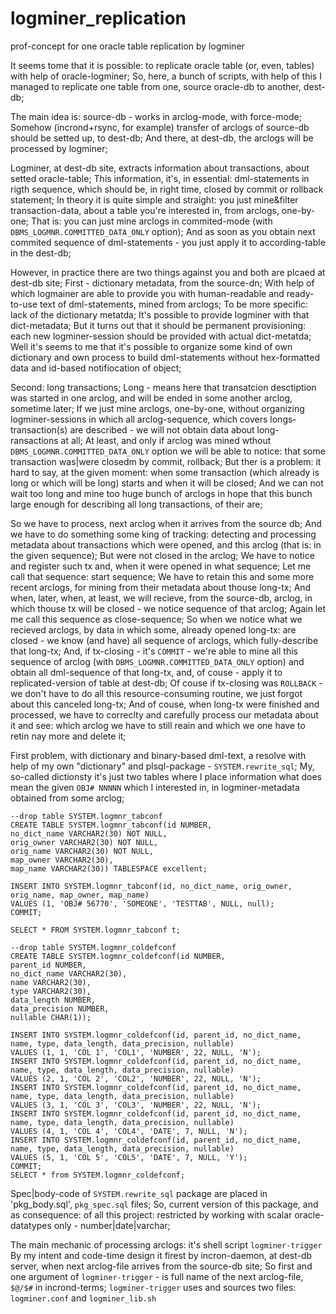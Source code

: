 # logminer_replication
prof-concept for one oracle table replication by logminer

It seems tome that it is possible: to replicate oracle table (or, even, tables)  with help of oracle-logminer;
So, here, a bunch of scripts, with help of this I managed to replicate one table from one, source oracle-db to another, dest-db;

The main idea is: source-db - works in arclog-mode, with force-mode;
Somehow (incrond+rsync, for example) transfer of arclogs of source-db should be setted up, to dest-db;
And there, at dest-db, the arclogs will be processed by logminer;

Logminer, at dest-db site, extracts information about transactions, about setted oracle-table;
This information, it's, in essential: dml-statements in rigth sequence, which should be, in right time, closed by commit or rollback statement;
In theory it is quite simple and straight: you just mine&filter transaction-data, about a table you're interested in, from arclogs, one-by-one;
That is: you can just mine arclogs in commited-mode (with `DBMS_LOGMNR.COMMITTED_DATA_ONLY` option);
And as soon as you obtain next commited sequence of dml-statements - you just apply it to according-table in the dest-db;

However, in practice there are two things against you and both are plcaed at dest-db site;
First - dictionary metadata, from the source-dn; 
With help of which logmainer are able to provide you with human-readable and ready-to-use text of dml-statements, mined from arclogs;
To be more specific: lack of the dictionary metatda;
It's possible to provide logminer with that dict-metadata;
But it turns out that it should be permanent provisioning: each new logminer-session should be provided with actual dict-metatda;
Well it's seems to me that it's possible to organize some kind of own dictionary and own process to build dml-statements without hex-formatted data and id-based notifiocation of object;

Second: long transactions;
Long - means here that transatcion desctiption was started in one arclog, and will be ended in some another arclog, sometime later;
If we just mine arclogs, one-by-one, without organizing logminer-sessions in which all arclog-sequence, which covers longs-transaction(s) are described - we will not obtain data about long-ransactions at all;
At least, and only if arclog was mined wthout `DBMS_LOGMNR.COMMITTED_DATA_ONLY` option we will be able to notice: that some transaction was|were closedm by commit, rollback;
But ther is a problem: it hard to say, at the given moment: when some transaction (which already is long or which will be long) starts and when it will be closed;
And we can not wait too long and mine too huge bunch of arclogs in hope that this bunch large enough for describing all long transactions, of their are;

So we have to process, next arclog when it arrives from the source db;
And  we have to do something some king of tracking: detecting and processing metadata about transactions which were opened, and this arclog (that is: in the given sequence);
But were not closed in the arclog;
We have to notice and register such tx and, when it were opened in what sequence;
Let me call that sequence: start sequence;
We have to retain this and some more recent arclogs, for mining from their metadata about thouse long-tx;
And when, later, when, at least, we will recieve, from the source-db, arclog, in which thouse tx will be closed - we notice sequence of that arclog;
Again let me call this sequence as close-sequence;
So when we notice what we recieved arclogs, by data in which some, already opened long-tx: are closed - we know (and have) all sequence of arclogs, which fully-describe that long-tx;
And, if tx-closing - it's `COMMIT` - we're able to mine all this sequence of arclog (with `DBMS_LOGMNR.COMMITTED_DATA_ONLY` option) and obtain all dml-sequence of that long-tx, and, of couse - apply it to replicated-version of table at dest-db;
Of couse if tx-closing was `ROLLBACK` - we don't have to do all this resource-consuming routine, we just forgot about this canceled long-tx;
And of couse, when long-tx were finished and processed, we have to correclty and carefully process our metadata about it and see: which arclog we have to still reain and which we one have to retin nay more and delete it;

First problem, with dictionary and binary-based dml-text, a resolve with help of my own "dictionary" and plsql-package - `SYSTEM.rewrite_sql`;
My, so-called dictionsty it's just two tables where I place information what does mean the given `OBJ# NNNNN` which I interested in, in logminer-metadata obtained from some arclog;
```
--drop table SYSTEM.logmnr_tabconf
CREATE TABLE SYSTEM.logmnr_tabconf(id NUMBER,
no_dict_name VARCHAR2(30) NOT NULL,
orig_owner VARCHAR2(30) NOT NULL,
orig_name VARCHAR2(30) NOT NULL,
map_owner VARCHAR2(30),
map_name VARCHAR2(30)) TABLESPACE excellent;

INSERT INTO SYSTEM.logmnr_tabconf(id, no_dict_name, orig_owner, orig_name, map_owner, map_name)
VALUES (1, 'OBJ# 56770', 'SOMEONE', 'TESTTAB', NULL, null);
COMMIT;

SELECT * FROM SYSTEM.logmnr_tabconf t;
```
```
--drop table SYSTEM.logmnr_coldefconf
CREATE TABLE SYSTEM.logmnr_coldefconf(id NUMBER,
parent_id NUMBER,
no_dict_name VARCHAR2(30),
name VARCHAR2(30),
type VARCHAR2(30),
data_length NUMBER,
data_precision NUMBER,
nullable CHAR(1));

INSERT INTO SYSTEM.logmnr_coldefconf(id, parent_id, no_dict_name, name, type, data_length, data_precision, nullable)
VALUES (1, 1, 'COL 1', 'COL1', 'NUMBER', 22, NULL, 'N');
INSERT INTO SYSTEM.logmnr_coldefconf(id, parent_id, no_dict_name, name, type, data_length, data_precision, nullable)
VALUES (2, 1, 'COL 2', 'COL2', 'NUMBER', 22, NULL, 'N');
INSERT INTO SYSTEM.logmnr_coldefconf(id, parent_id, no_dict_name, name, type, data_length, data_precision, nullable)
VALUES (3, 1, 'COL 3', 'COL3', 'NUMBER', 22, NULL, 'N');
INSERT INTO SYSTEM.logmnr_coldefconf(id, parent_id, no_dict_name, name, type, data_length, data_precision, nullable)
VALUES (4, 1, 'COL 4', 'COL4', 'DATE', 7, NULL, 'N');
INSERT INTO SYSTEM.logmnr_coldefconf(id, parent_id, no_dict_name, name, type, data_length, data_precision, nullable)
VALUES (5, 1, 'COL 5', 'COL5', 'DATE', 7, NULL, 'Y');
COMMIT;
SELECT * from SYSTEM.logmnr_coldefconf;
```

Spec|body-code of `SYSTEM.rewrite_sql` package are placed in 'pkg_body.sql', `pkg_spec.sql` files;
So, current version of this package, and as consequence: of all this project: restricted by working with scalar oracle-datatypes only - number|date|varchar;

The main mechanic of processing arclogs: it's shell script `logminer-trigger`
By my intent and code-time design it firest by incron-daemon, at dest-db server, when next arclog-file arrives from the source-db site;
So first and one argument of `logminer-trigger` - is full name of the next arclog-file, `$@/$#` in incrond-terms;
`logminer-trigger` uses and sources two files: `logminer.conf` and `logminer_lib.sh`


